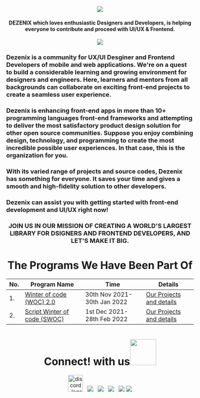 <div align="center">
<a href="https://github.com/Dezenix">
<img src="https://user-images.githubusercontent.com/79747022/141722871-ae246f3e-bdff-4688-a293-3254271a67df.gif"></a>
</div>

<h4 align="center"> DEZENIX which loves enthusiastic Designers and Developers, is helping everyone to contribute and proceed with UI/UX & Frontend. </h4>

<div align="center">
<a href="https://github.com/Dezenix">
<img src="https://readme-typing-svg.herokuapp.com?font=Algerian&color=%237FE997&size=25&center=true&lines=Welcome+to+Dezenix+org!;Let's+Support+each+other;Start+Contributing+%3A"></a>
</div>

### Dezenix is a community for UX/UI Desginer and Frontend Developers of mobile and web applications. We're on a quest to build a considerable learning and growing environment for designers and engineers. Here, learners and mentors from all backgrounds can collaborate on exciting front-end projects to create a seamless user experience.
### Dezenix is enhancing front-end apps in more than 10+ programming languages front-end frameworks and attempting to deliver the most satisfactory product design solution for other open source communities. Suppose you enjoy combining design, technology, and programming to create the most incredible possible user experiences. In that case, this is the organization for you.

### With its varied range of projects and source codes, Dezenix has something for everyone. It saves your time and gives a smooth and high-fidelity solution to other developers.

### Dezenix can assist you with getting started with front-end development and UI/UX right now!

<h3 align="center">JOIN US IN OUR MISSION OF CREATING A WORLD'S LARGEST LIBRARY FOR DSIGNERS AND FRONTEND DEVELOPERS, AND LET'S MAKE IT BIG.</h3>

<div align="center">
<h1 align="center">The Programs We Have Been Part Of </h1>

| No. | Program Name                                          |Time | Details|
| --- | ------------------------------------------------------|-----|--------|
| 1. | <a href="https://gdsc-woc.tech/">Winter of code (WOC) 2.0</a>|30th Nov 2021- 30th Jan 2022 |<a href="https://github.com/Dezenix/.github/blob/main/Programs/WOC%202.0/README.md">Our Projects and details</a> |
| 2. | <a href="https://swoc.scriptindia.org/#/">Script Winter of code (SWOC)</a>|1st Dec 2021- 28th Feb 2022 |<a href="https://github.com/Dezenix/.github/blob/main/Programs/SWOC/README.md">Our Projects and details</a> |
  
 </div>

<h1 align="center">Connect! with us<img src='https://raw.githubusercontent.com/ShahriarShafin/ShahriarShafin/main/Assets/handshake.gif' width="70px"> </h1>
<p align="center"> 
<a href="https://discord.gg/Wyasxey4kE"><img alt="discord_logo" 
src="https://discord.com/assets/3437c10597c1526c3dbd98c737c2bcae.svg" width="40px" height="45px"/></a>
&nbsp;
<a href="https://twitter.com/dezenix"><img src="https://img.icons8.com/color/48/000000/twitter--v1.png"/></a>
&nbsp;
<a href="mailto:dezenix.reachus@gmail.com"><img src="https://img.icons8.com/color/48/000000/apple-mail.png"/></a>
&nbsp;
<a href="https://github.com/dezenix"><img src="https://img.icons8.com/fluency/48/000000/github.png"/></a>
&nbsp;
<a href="https://www.linkedin.com/company/dezenix/"><img src="https://img.icons8.com/fluency/48/000000/linkedin.png"/></a>
 <a href="https://www.instagram.com/dezenix.official/" target="blank"><img src="https://img.icons8.com/color/48/000000/instagram-new--v1.png"/></a>

<br>
